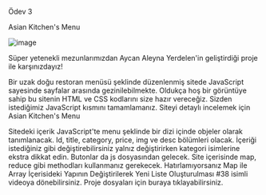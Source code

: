 Ödev 3

Asian Kitchen's Menu

![image](https://user-images.githubusercontent.com/82091624/197576658-f6f0fe5f-d690-42a7-97b7-e6f2a9769a11.png)

Süper yetenekli mezunlarımızdan Aycan Aleyna Yerdelen'in geliştirdiği proje ile karşınızdayız!

Bir uzak doğu restoran menüsü şeklinde düzenlenmiş sitede JavaScript sayesinde sayfalar arasında gezinilebilmekte. Oldukça hoş bir görüntüye sahip bu sitenin HTML ve CSS kodlarını size hazır vereceğiz. Sizden istediğimiz JavaScript kısmını tamamlamanız. Siteyi detaylı incelemek için Asian Kitchen's Menu

Sitedeki içerik JavaScript'te menu şeklinde bir dizi içinde objeler olarak tanımlanacak.
Id, title, category, price, img ve desc bölümleri olacak.
İçeriği istediğiniz gibi değiştirebilirsiniz yalnız değiştirirken kategori isimlerine ekstra dikkat edin.
Butonlar da js dosyasından gelecek.
Site içerisinde map, reduce gibi methodları kullanmanız gerekecek. Hatırlamıyorsanız Map ile Array İçerisideki Yapının Değiştirilerek Yeni Liste Oluşturulması #38 isimli videoya dönebilirsiniz.
Proje dosyaları için buraya tıklayabilirsiniz.
